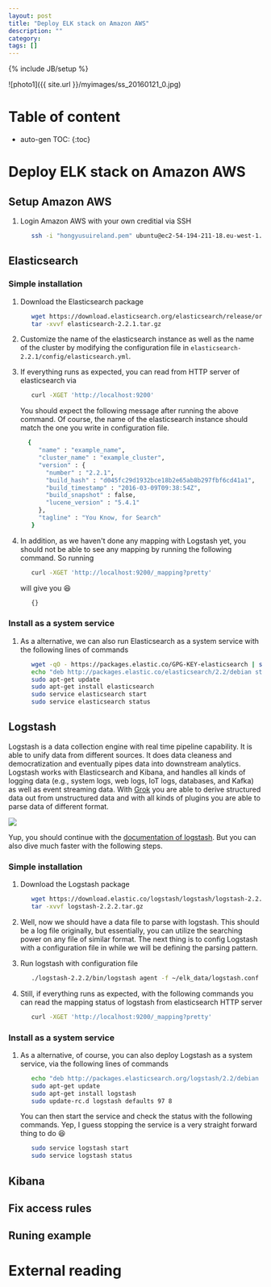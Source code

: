 ```yaml
---
layout: post
title: "Deploy ELK stack on Amazon AWS"
description: ""
category: 
tags: []
---
```

{% include JB/setup %}
<script type="text/javascript"
 src="http://cdn.mathjax.org/mathjax/latest/MathJax.js?config=TeX-AMS-MML_HTMLorMML">
</script>
 
 
![photo1]({{ site.url }}/myimages/ss_20160121_0.jpg)
 
# Table of content
* auto-gen TOC:
{:toc}

# Deploy ELK stack on Amazon AWS

## Setup Amazon AWS

1. Login Amazon AWS with your own creditial via SSH

   ```bash
      ssh -i "hongyusuireland.pem" ubuntu@ec2-54-194-211-18.eu-west-1.compute.amazonaws.com
   ```

## Elasticsearch

### Simple installation

1. Download the Elasticsearch package

   ```bash
	  wget https://download.elasticsearch.org/elasticsearch/release/org/elasticsearch/distribution/tar/elasticsearch/2.2.1/elasticsearch-2.2.1.tar.gz
	  tar -xvvf elasticsearch-2.2.1.tar.gz
   ```

1. Customize the name of the elasticsearch instance as well as the name of the cluster by modifying the configuration file in `elasticsearch-2.2.1/config/elasticsearch.yml`.

1. If everything runs as expected, you can read from HTTP server of elasticsearch via 

   ```bash
      curl -XGET 'http://localhost:9200'
   ```
   You should expect the following message after running the above command. Of course, the name of the elasticsearch instance should match the one you write in configuration file.

   ```bash
     {
	    "name" : "example_name",
	    "cluster_name" : "example_cluster",
	    "version" : {
	      "number" : "2.2.1",
	      "build_hash" : "d045fc29d1932bce18b2e65ab8b297fbf6cd41a1",
	      "build_timestamp" : "2016-03-09T09:38:54Z",
	      "build_snapshot" : false,
	      "lucene_version" : "5.4.1"
	    },
	    "tagline" : "You Know, for Search"
	  }
   ```
   
1. In addition, as we haven't done any mapping with Logstash yet, you should not be able to see any mapping by running the following command. So running
   
   ```bash
      curl -XGET 'http://localhost:9200/_mapping?pretty'
   ```
   
   will give you :laughing:
   
   ```bash
      {}
   ```
   
### Install as a system service

1. As a alternative, we can also run Elasticsearch as a system service with the following lines of commands

   ```bash
      wget -qO - https://packages.elastic.co/GPG-KEY-elasticsearch | sudo apt-key add -
	  echo "deb http://packages.elastic.co/elasticsearch/2.2/debian stable main" | sudo tee -a /etc/apt/sources.list.d/elasticsearch-2.2.list
	  sudo apt-get update
	  sudo apt-get install elasticsearch
	  sudo service elasticsearch start
	  sudo service elasticsearch status
   ```

## Logstash

Logstash is a data collection engine with real time pipeline capability. It is able to unify data from different sources. It does data cleaness and democratization and eventually pipes data into downstream analytics. Logstash works with Elasticsearch and Kibana, and handles all kinds of logging data (e.g., system logs, web logs, IoT logs, databases, and Kafka) as well as event streaming data. With [Grok](https://www.elastic.co/guide/en/logstash/current/plugins-filters-grok.html) you are able to derive structured data out from unstructured data and with all kinds of plugins you are able to parse data of different format.

![](https://www.elastic.co/guide/en/logstash/current/static/images/basic_logstash_pipeline.png)

Yup, you should continue with the [documentation of logstash](https://www.elastic.co/guide/en/logstash/current/index.html). But you can also dive much faster with the following steps.

### Simple installation

1. Download the Logstash package

   ```bash
	  wget https://download.elastic.co/logstash/logstash/logstash-2.2.2.tar.gz
	  tar -xvvf logstash-2.2.2.tar.gz
   ```

1. Well, now we should have a data file to parse with logstash. This should be a log file originally, but essentially, you can utilize the searching power on any file of similar format. The next thing is to config Logstash with a configuration file in while we will be defining the parsing pattern.

1. Run logstash with configuration file

   ```bash
      ./logstash-2.2.2/bin/logstash agent -f ~/elk_data/logstash.conf
   ```
   
1. Still, if everything runs as expected, with the following commands you can read the mapping status of logstash from elasticsearch HTTP server

   ```bash 
      curl -XGET 'http://localhost:9200/_mapping?pretty'
   ```


### Install as a system service

1. As a alternative, of course, you can also deploy Logstash as a system service, via the following lines of commands

   ```bash
	  echo "deb http://packages.elasticsearch.org/logstash/2.2/debian stable main" | sudo tee -a /etc/apt/sources.list
	  sudo apt-get update
	  sudo apt-get install logstash
	  sudo update-rc.d logstash defaults 97 8
   ```
   
   You can then start the service and check the status with the following commands. Yep, I guess stopping the service is a very straight forward thing to do :laughing:
		
   ```bash
	  sudo service logstash start
	  sudo service logstash status
   ```


## Kibana

## Fix access rules

## Runing example

# External reading